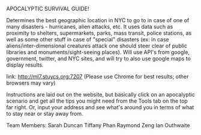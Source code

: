 APOCALYPTIC SURVIVAL GUIDE!

Determines the best geographic location in NYC to go to in case of one of many disasters - hurricanes, alien attacks, etc. It uses data such as proximity to shelters, supermarkets, parks, mass transit, police stations, as well as some other stuff in case of "special" disasters (ex: in case aliens/inter-dimensional creatures attack one should steer clear of public libraries and monuments/sight-seeing places). Will use API's from google, government, twitter, and NYC sites, and will try to also use google maps to display results.

link: http://ml7.stuycs.org:7207
(Please use Chrome for best results; other browsers may vary)

Instructions are laid out on the website, but basically click on an apocalyptic scenario and get all the tips you might need from the Tools tab on the top far right.
Or, input your address and see what's around you in terms of what to stay near or stay away from.

Team Members:
Sarah Duncan
Tiffany Phan
Raymond Zeng
Ian Outhwaite